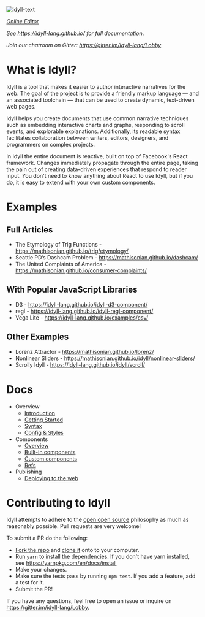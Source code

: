 ![idyll-text](https://cloud.githubusercontent.com/assets/1074773/24593896/95730fba-17dc-11e7-82dd-ae7335f205b6.png)

*[Online Editor](https://idyll-lang.github.io/editor)* 

*See https://idyll-lang.github.io/ for full documentation*.

*Join our chatroom on Gitter: https://gitter.im/idyll-lang/Lobby*


# What is Idyll?

Idyll is a tool that makes it easier to author interactive narratives for the web. The goal of the project is to provide a friendly markup language — and an associated toolchain — that can be used to create dynamic, text-driven web pages.

Idyll helps you create documents that use common narrative techniques such as embedding interactive charts and graphs, responding to scroll events, and explorable explanations. Additionally, its readable syntax facilitates collaboration between writers, editors, designers, and programmers on complex projects.

In Idyll the entire document is reactive, built on top of Facebook's React framework. Changes immediately propagate through the entire page, taking the pain out of creating data-driven experiences that respond to reader input. You don't need to know anything about React to use Idyll, but if you do, it is easy to extend with your own custom components.


# Examples

## Full Articles

* The Etymology of Trig Functions - https://mathisonian.github.io/trig/etymology/
* Seattle PD’s Dashcam Problem - https://mathisonian.github.io/dashcam/
* The United Complaints of America - https://mathisonian.github.io/consumer-complaints/

## With Popular JavaScript Libraries

* D3 - https://idyll-lang.github.io/idyll-d3-component/
* regl - https://idyll-lang.github.io/idyll-regl-component/
* Vega Lite - https://idyll-lang.github.io/examples/csv/

## Other Examples

* Lorenz Attractor - https://mathisonian.github.io/lorenz/
* Nonlinear Sliders - https://mathisonian.github.io/idyll/nonlinear-sliders/
* Scrolly Idyll - https://idyll-lang.github.io/idyll/scroll/


# Docs

* Overview
  * [Introduction](https://idyll-lang.github.io/introduction)
  * [Getting Started](https://idyll-lang.github.io/getting-started)
  * [Syntax](https://idyll-lang.github.io/syntax)
  * [Config & Styles](https://idyll-lang.github.io/configuration-and-styles)
* Components
  * [Overview](https://idyll-lang.github.io/components-overview)
  * [Built-in components](https://idyll-lang.github.io/components-built-in)
  * [Custom components](https://idyll-lang.github.io/components-custom)
  * [Refs](https://idyll-lang.github.io/components-refs)
* Publishing
  * [Deploying to the web](https://idyll-lang.github.io/publishing-deploying-to-the-web)


# Contributing to Idyll

Idyll attempts to adhere to the [open open source](http://openopensource.org/) philosophy as much as reasonably possible. Pull requests are very welcome!

To submit a PR do the following:

* [Fork the repo](https://help.github.com/articles/fork-a-repo/) and [clone it](https://help.github.com/articles/cloning-a-repository/) onto to your computer.
* Run `yarn` to install the dependencies. If you don't have yarn installed, see https://yarnpkg.com/en/docs/install
* Make your changes.
* Make sure the tests pass by running `npm test`. If you add a feature, add a test for it.
* Submit the PR!

If you have any questions, feel free to open an issue or inquire on https://gitter.im/idyll-lang/Lobby.

